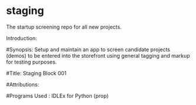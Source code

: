 # staging
The startup screening repo for all new projects.

Introduction:

#Synopsis: Setup and maintain an app to screen candidate projects (demos) to be 
entered into the storefront using general tagging and markup for testing purposes.

#Title: Staging Block 001

#Attributions: 

#Programs Used : IDLEx for Python (prop)

